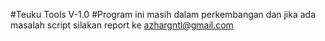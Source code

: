 #Teuku Tools V-1.0
#Program ini masih dalam perkembangan dan jika ada masalah script silakan report ke azhargntl@gmail.com
